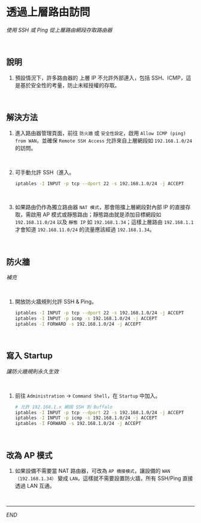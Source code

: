 # 透過上層路由訪問

_使用 SSH 或 Ping 從上層路由網段存取路由器_

<br>

## 說明

1. 預設情況下，許多路由器的 上層 IP 不允許外部連入，包括 SSH、ICMP，這是基於安全性的考量，防止未經授權的存取。

<br>

##  解決方法

1. 進入路由器管理頁面，前往 `防火牆` 或 `安全性設定`，啟用 `Allow ICMP (ping) from WAN`，並確保 `Remote SSH Access` 允許來自上層網段如 `192.168.1.0/24` 的訪問。

<br>

2. 可手動允許 SSH（進入。

    ```bash
    iptables -I INPUT -p tcp --dport 22 -s 192.168.1.0/24 -j ACCEPT
    ```

<br>

3. 如果路由仍作為獨立路由器 `NAT 模式`，那會阻擋上層網段對內部 IP 的直接存取，需啟用 AP 模式或靜態路由；靜態路由就是添加目標網段如 `192.168.11.0/24` 以及 `靜態 IP` 如 `192.168.1.34`；這樣上層路由 `192.168.1.1` 才會知道 `192.168.11.0/24` 的流量應該經過 `192.168.1.34`。

<br>

## 防火牆

_補充_

<br>

1. 開放防火牆規則允許 SSH & Ping。

    ```bash
    iptables -I INPUT -p tcp --dport 22 -s 192.168.1.0/24 -j ACCEPT
    iptables -I INPUT -p icmp -s 192.168.1.0/24 -j ACCEPT
    iptables -I FORWARD -s 192.168.1.0/24 -j ACCEPT
    ```

<br>

## 寫入 Startup

_讓防火牆規則永久生效_

<br>

1. 前往 `Administration` → `Command Shell`，在 `Startup` 中加入。

    ```bash
    # 允許 192.168.1.x 網段 SSH 到 Buffalo
    iptables -I INPUT -p tcp --dport 22 -s 192.168.1.0/24 -j ACCEPT
    iptables -I INPUT -p icmp -s 192.168.1.0/24 -j ACCEPT
    iptables -I FORWARD -s 192.168.1.0/24 -j ACCEPT
    ```

<br>

## 改為 AP 模式

1. 如果設備不需要當 NAT 路由器，可改為 `AP 橋接模式`，讓設備的 `WAN（192.168.1.34）` 變成 `LAN`，這樣就不需要設置防火牆，所有 SSH/Ping 直接透過 LAN 互通。

<br>

___

_END_